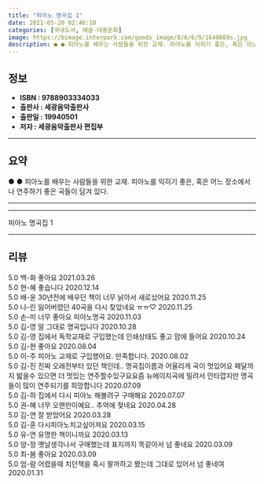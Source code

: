 ```yaml
---
title: "피아노 명곡집 1"
date: 2021-05-20 02:46:10
categories: [국내도서, 예술-대중문화]
image: https://bimage.interpark.com/goods_image/8/6/6/9/1648669s.jpg
description: ● ● 피아노를 배우는 사람들을 위한 교재. 피아노를 익히기 좋은, 혹은 어느 장소에서나 연주하기 좋은 곡들이 담겨 있다.
---
```


## **정보**

- **ISBN : 9788903334033**
- **출판사 : 세광음악출판사**
- **출판일 : 19940501**
- **저자 : 세광음악출판사 편집부**

------



## **요약**

●  ●  피아노를 배우는 사람들을 위한 교재. 피아노를 익히기 좋은, 혹은 어느 장소에서나 연주하기 좋은 곡들이 담겨 있다.

------



------


피아노 명곡집 1 

------


## **리뷰** 

5.0 백-화 좋아요 2021.03.26 <br/>5.0 현-혜 좋습니다  2020.12.14 <br/>5.0 배-윤 30년전에 배우던 책이 너무 낡아서 새로샀어요 2020.11.25 <br/>5.0 나-린 잃어버렸던 40곡을 다시 찾았네요 ㅠㅠ♡ 2020.11.25 <br/>5.0 손-미 너무 좋아요 피아노명곡 2020.11.03 <br/>5.0 김-영 말 그대로 명곡입니다 2020.10.28 <br/>5.0 김-영 집에서 독학교재로 구입했는데 인쇄상태도 좋고 맘에 들어요 2020.10.24 <br/>5.0 김-현 좋아요 2020.08.04 <br/>5.0 이-주 피아노 교재로 구입했어요. 만족합니다. 2020.08.02 <br/>5.0 김-진 진짜 오래전부터 있던 책인데..
명곡집이름과 어울리게 곡이 멋있어요
페달까지 밟을수 있으면 더 멋있는 연주할수있구요요즘 뉴에이지곡에 밀려서 안타깝지만 명곡들이 많이 연주되기를 희망합니다 2020.07.09 <br/>5.0 김-하 집에서 다시 피아노 해볼려구 구매해요 2020.07.07 <br/>5.0 권-혜 너무 오랜만이예요.. 추억에 젖네요 2020.04.28 <br/>5.0 김-연 잘 받았어요 2020.03.28 <br/>5.0 김-훈 다시피아노치고싶어져요 2020.03.15 <br/>5.0 유-연 유명한 책이니까요 2020.03.13 <br/>5.0 양-정 옛날생각나서 구매했는데 표지까지 똑같아서 넘 좋네요 2020.03.09 <br/>5.0 최-봄 좋아요 2020.03.09 <br/>5.0 엄-람 어렸을때 치던책을 혹시 팔까하고 봤는데 그대로 있어서 넘 좋네여 2020.01.31 <br/>